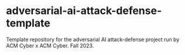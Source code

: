 # adversarial-ai-attack-defense-template
Template repository for the adversarial AI attack-defense project run by ACM Cyber x ACM Cyber. Fall 2023.
